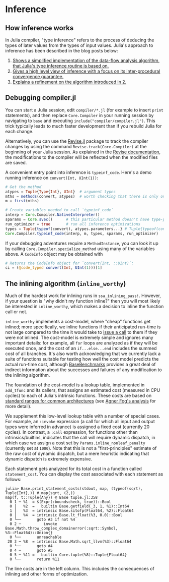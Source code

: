 # Inference

## How inference works

In Julia compiler, "type inference" refers to the process of deducing the types of later
values from the types of input values. Julia's approach to inference has been described in
the blog posts below:
1. [Shows a simplified implementation of the data-flow analysis algorithm, that Julia's type inference routine is based on.](https://aviatesk.github.io/posts/data-flow-problem/)
2. [Gives a high level view of inference with a focus on its inter-procedural convergence guarantee.](https://info.juliahub.com/inference-convergence-algorithm-in-julia)
3. [Explains a refinement on the algorithm introduced in 2.](https://info.juliahub.com/inference-convergence-algorithm-in-julia-revisited)

## Debugging compiler.jl

You can start a Julia session, edit `compiler/*.jl` (for example to
insert `print` statements), and then replace `Core.Compiler` in your
running session by navigating to `base` and executing
`include("compiler/compiler.jl")`. This trick typically leads to much faster
development than if you rebuild Julia for each change.

Alternatively, you can use the [Revise.jl](https://github.com/timholy/Revise.jl)
package to track the compiler changes by using the command
`Revise.track(Core.Compiler)` at the beginning of your Julia session. As
explained in the [Revise documentation](https://timholy.github.io/Revise.jl/stable/),
the modifications to the compiler will be reflected when the modified files
are saved.

A convenient entry point into inference is `typeinf_code`. Here's a
demo running inference on `convert(Int, UInt(1))`:

```julia
# Get the method
atypes = Tuple{Type{Int}, UInt}  # argument types
mths = methods(convert, atypes)  # worth checking that there is only one
m = first(mths)

# Create variables needed to call `typeinf_code`
interp = Core.Compiler.NativeInterpreter()
sparams = Core.svec()      # this particular method doesn't have type-parameters
run_optimizer = true       # run all inference optimizations
types = Tuple{typeof(convert), atypes.parameters...} # Tuple{typeof(convert), Type{Int}, UInt}
Core.Compiler.typeinf_code(interp, m, types, sparams, run_optimizer)
```

If your debugging adventures require a `MethodInstance`, you can look it up by
calling `Core.Compiler.specialize_method` using many of the variables above.
A `CodeInfo` object may be obtained with
```julia
# Returns the CodeInfo object for `convert(Int, ::UInt)`:
ci = (@code_typed convert(Int, UInt(1)))[1]
```

## The inlining algorithm (`inline_worthy`)

Much of the hardest work for inlining runs in `ssa_inlining_pass!`.
However, if your question is "why didn't my function inline?"
then you will most likely be interested in `inline_worthy`,
which makes a decision to inline the function call or not.

`inline_worthy` implements a cost-model, where "cheap" functions get
inlined; more specifically, we inline functions if their anticipated
run-time is not large compared to the time it would take to
[issue a call](https://en.wikipedia.org/wiki/Calling_convention) to
them if they were not inlined. The cost-model is extremely simple and
ignores many important details: for example, all `for` loops are
analyzed as if they will be executed once, and the cost of an
`if...else...end` includes the summed cost of all branches. It's also
worth acknowledging that we currently lack a suite of functions
suitable for testing how well the cost model predicts the actual
run-time cost, although
[BaseBenchmarks](https://github.com/JuliaCI/BaseBenchmarks.jl)
provides a great deal of indirect information about the successes and
failures of any modification to the inlining algorithm.

The foundation of the cost-model is a lookup table, implemented in
`add_tfunc` and its callers, that assigns an estimated cost (measured
in CPU cycles) to each of Julia's intrinsic functions. These costs are
based on
[standard ranges for common architectures](http://ithare.com/wp-content/uploads/part101_infographics_v08.png)
(see
[Agner Fog's analysis](https://www.agner.org/optimize/instruction_tables.pdf)
for more detail).

We supplement this low-level lookup table with a number of special
cases. For example, an `:invoke` expression (a call for which all
input and output types were inferred in advance) is assigned a fixed
cost (currently 20 cycles). In contrast, a `:call` expression, for
functions other than intrinsics/builtins, indicates that the call will
require dynamic dispatch, in which case we assign a cost set by
`Params.inline_nonleaf_penalty` (currently set at `1000`). Note
that this is not a "first-principles" estimate of the raw cost of
dynamic dispatch, but a mere heuristic indicating that dynamic
dispatch is extremely expensive.

Each statement gets analyzed for its total cost in a function called
`statement_cost`. You can display the cost associated with each statement
as follows:
```jldoctest; filter=r"tuple.jl:\d+"
julia> Base.print_statement_costs(stdout, map, (typeof(sqrt), Tuple{Int},)) # map(sqrt, (2,))
map(f, t::Tuple{Any}) @ Base tuple.jl:358
  0 1 ─ %1  = $(Expr(:boundscheck, true))::Bool
  0 │   %2  =   builtin Base.getfield(_3, 1, %1)::Int64
  1 │   %3  = intrinsic Base.sitofp(Float64, %2)::Float64
  0 │   %4  = intrinsic Base.lt_float(%3, 0.0)::Bool
  0 └──       goto #3 if not %4
  0 2 ─          invoke Base.Math.throw_complex_domainerror(:sqrt::Symbol, %3::Float64)::Union{}
  0 └──       unreachable
 20 3 ─ %8  = intrinsic Base.Math.sqrt_llvm(%3)::Float64
  0 └──       goto #4
  0 4 ─       goto #5
  0 5 ─ %11 =   builtin Core.tuple(%8)::Tuple{Float64}
  0 └──       return %11

```

The line costs are in the left column. This includes the consequences of inlining and other forms of optimization.
